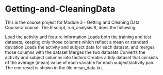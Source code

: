 # Getting-and-CleaningData

This is the course project for Module 3 - Getting and Cleaning Data Coursera course. 
The R script, run_analysis.R, does the following:

Load the activity and feature information
Loads both the training and test datasets, keeping only those columns which reflect a mean or standard deviation
Loads the activity and subject data for each dataset, and merges those columns with the dataset
Merges the two datasets
Converts the activity and subject columns into factors
Creates a tidy dataset that consists of the average (mean) value of each variable for each subject/activity pair.
The end result is shown in the file mean_data.txt.
